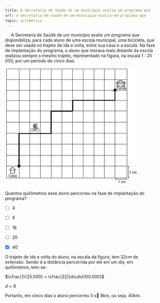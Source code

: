 ```yaml
---
title: A Secretaria de Saúde de um município avalia um programa que
url: a-secretaria-de-saude-de-um-municipio-avalia-um-programa-que
topic: aritmetica
---
```



     A Secretaria de Saúde de um município avalia um programa que disponibiliza, para cada aluno de uma escola municipal, uma bicicleta, que deve ser usada no trajeto de ida e volta, entre sua casa e a escola. Na fase de implantação do programa, o aluno que morava mais distante da escola realizou sempre o mesmo trajeto, representado na figura, na escala 1 : 25 000, por um período de cinco dias.

![](fa2851c3-0dbe-92e8-b040-b87937888cff.png)

Quantos quilômetros esse aluno percorreu na fase de implantação do programa?



- [ ] 4
- [ ] 8
- [ ] 16
- [ ] 20
- [x] 40


O trajeto de ida e volta do aluno, na escala da figura, tem 32cm de extensão. Sendo d a distância percorrida por ele em um dia, em quilômetros, tem-se:

$\cfrac{1}{25.000} = \cfrac{32}{d\cdot100.000}$

$d = 8$

Portanto, em cinco dias o aluno percorreu 5 x 8km, ou seja, 40km.
